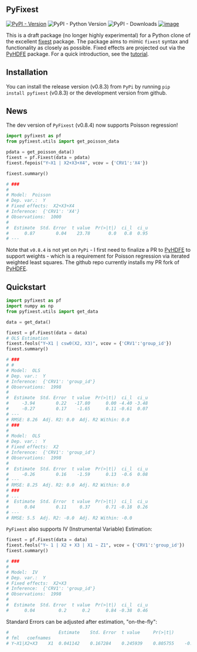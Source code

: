 ## PyFixest

[![PyPI - Version](https://img.shields.io/pypi/v/pyfixest.svg)](https://pypi.org/project/pyfixest/)
![PyPI - Python Version](https://img.shields.io/pypi/pyversions/pyfixest.svg)
![PyPI - Downloads](https://img.shields.io/pypi/dm/pyfixest)
[![image](https://codecov.io/gh/s3alfisc/pyfixest/branch/master/graph/badge.svg)](https://codecov.io/gh/s3alfisc/pyfixest)

This is a draft package (no longer highly experimental) for a Python clone of the excellent [fixest](https://github.com/lrberge/fixest) package. The package aims to mimic `fixest` syntax and functionality as closely as possible. Fixed effects are projected out via the [PyHDFE](https://github.com/jeffgortmaker/pyhdfe) package. For a quick introduction, see the [tutorial](https://s3alfisc.github.io/pyfixest/tutorial/).

## Installation

You can install the release version (v0.8.3) from `PyPi` by running `pip install pyfixest` (v0.8.3) or the development version from github.

## News

The dev version of `PyFixest` (v0.8.4) now supports Poisson regression!

```python
import pyfixest as pf
from pyfixest.utils import get_poisson_data

pdata = get_poisson_data()
fixest = pf.Fixest(data = pdata)
fixest.fepois("Y~X1 | X2+X3+X4", vcov = {'CRV1':'X4'})

fixest.summary()

# ###
#
# Model:  Poisson
# Dep. var.:  Y
# Fixed effects:  X2+X3+X4
# Inference:  {'CRV1': 'X4'}
# Observations:  1000
#
#  Estimate  Std. Error  t value  Pr(>|t|)  ci_l  ci_u
#      0.87        0.04    23.78       0.0   0.8  0.95
# ---
```

Note that `v0.8.4` is not yet on `PyPi` - I first need to finalize a PR to [PyHDFE](https://github.com/jeffgortmaker/pyhdfe/pull/4) to support weights - which
is a requirement for Poisson regression via iterated weighted least squares. The github repo currently installs my PR fork of [PyHDFE](https://github.com/s3alfisc/pyhdfe).


## Quickstart

```python
import pyfixest as pf
import numpy as np
from pyfixest.utils import get_data

data = get_data()

fixest = pf.Fixest(data = data)
# OLS Estimation
fixest.feols("Y~X1 | csw0(X2, X3)", vcov = {'CRV1':'group_id'})
fixest.summary()

# ###
# #
# Model:  OLS
# Dep. var.:  Y
# Inference:  {'CRV1': 'group_id'}
# Observations:  1998
#
#  Estimate  Std. Error  t value  Pr(>|t|)  ci_l  ci_u
#     -3.94        0.22   -17.80      0.00 -4.40 -3.48
#     -0.27        0.17    -1.65      0.11 -0.61  0.07
# ---
# RMSE: 8.26  Adj. R2: 0.0  Adj. R2 Within: 0.0
# ###
#
# Model:  OLS
# Dep. var.:  Y
# Fixed effects:  X2
# Inference:  {'CRV1': 'group_id'}
# Observations:  1998
#
#  Estimate  Std. Error  t value  Pr(>|t|)  ci_l  ci_u
#     -0.26        0.16    -1.59      0.13  -0.6  0.08
# ---
# RMSE: 8.25  Adj. R2: 0.0  Adj. R2 Within: 0.0
# ###
# ...
#  Estimate  Std. Error  t value  Pr(>|t|)  ci_l  ci_u
#      0.04        0.11     0.37      0.71 -0.18  0.26
# ---
# RMSE: 5.5  Adj. R2: -0.0  Adj. R2 Within: -0.0
```

`PyFixest` also supports IV (Instrumental Variable) Estimation:

```python
fixest = pf.Fixest(data = data)
fixest.feols("Y~ 1 | X2 + X3 | X1 ~ Z1", vcov = {'CRV1':'group_id'})
fixest.summary()

# ###
#
# Model:  IV
# Dep. var.:  Y
# Fixed effects:  X2+X3
# Inference:  {'CRV1': 'group_id'}
# Observations:  1998
#
#  Estimate  Std. Error  t value  Pr(>|t|)  ci_l  ci_u
#      0.04         0.2      0.2      0.84 -0.38  0.46
```

Standard Errors can be adjusted after estimation, "on-the-fly":

```python
# 		            Estimate	Std. Error	t value	    Pr(>|t|)	   ci_l	     ci_u
# fml	coefnames
# Y~X1|X2+X3	X1	0.041142	0.167284	0.245939	0.805755	-0.286927	0.36921
```